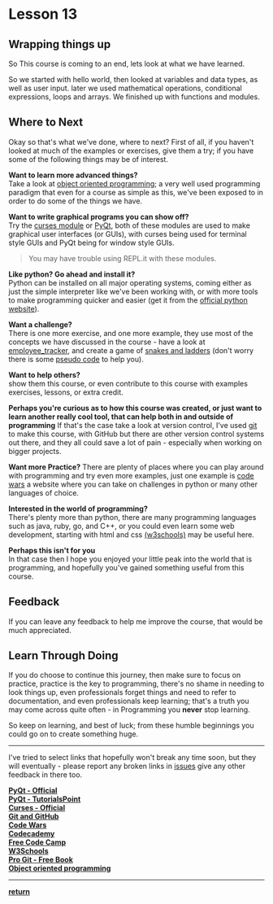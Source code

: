 # Lesson 13

## Wrapping things up

So This course is coming to an end, lets look at what we have learned.

So we started with hello world, then looked at variables and data types, as
well as user input.
later we used mathematical operations, conditional expressions, loops and
arrays.
We finished up with functions and modules.

## Where to Next

Okay so that's what we've done, where to next?
First of all, if you haven't looked at much of the examples or exercises, give
them a try; if you have some of the following things may be of interest.

**Want to learn more advanced things?**  
Take a look at
[object oriented programming](https://www.tutorialspoint.com/python/python_classes_objects.htm);
a very well used programming paradigm that even for a course as simple as this,
we've been exposed to in order to do some of the things we have.

**Want to write graphical programs you can show off?**  
Try the [curses module](https://docs.python.org/3/howto/curses.html)
or [PyQt](https://wiki.python.org/moin/PyQt),
both of these modules are used to
make graphical user interfaces (or GUIs), with curses being used
for terminal style GUIs and PyQt being for window style GUIs.

> You may have trouble using REPL.it with these modules.

**Like python? Go ahead and install it?**  
Python can be installed on all major operating systems, coming
either as just the simple interpreter like we've been working with,
or with more tools to make programming quicker and easier (get it from the
[official python website](https://www.python.org/downloads/)).

**Want a challenge?**  
There is one more exercise, and one more example, they use
most of the concepts we have discussed in the course - have a look at
[employee_tracker](../examples/employee_tracker.py),
and create a game of
[snakes and ladders](../project/exercise/snakes_and_ladders.py) (don't worry
there is some [pseudo code](../project/pseudo_code/Snakes_pseudo_code.md)
to help you).

**Want to help others?**  
show them this course, or even contribute to this course
with examples exercises, lessons, or extra credit.

**Perhaps you're curious as to how this course was created, or just want to
learn another really cool tool, that can help both in and outside of
programming**
If that's the case take a look at version control, I've used
[git](https://try.github.io/levels/1/challenges/1)
to make this course, with GitHub but there are other version control
systems out there, and they all could save a lot of pain -
especially when working on bigger projects.

**Want more Practice?**
There are plenty of places where you can play around with programming and try
even more examples, just one example is [code wars](https://www.codewars.com/)
a website where you can take on challenges in python or many other languages
of choice.

**Interested in the world of programming?**  
There's plenty more than python,
there are many programming languages such as java, ruby, go, and C++, or
you could even learn some web development, starting with html and css
[(w3schools)](https://www.w3schools.com/) may be useful here.

**Perhaps this isn't for you**  
In that case then I hope you enjoyed your little
peak into the world that is programming, and hopefully you've gained something
useful from this course.

## Feedback
If you can leave any feedback to help me improve the course, that
would be much appreciated.

## Learn Through Doing
If you do choose to continue this journey, then make sure to focus on practice,
practice is the key to programming, there's no shame in needing to look things
up, even professionals forget things and need to refer to documentation, and
even professionals keep learning; that's a truth you may come across quite
often - in Programming you **never** stop learning.

So keep on learning, and best of luck; from these humble beginnings you could go
on to create something huge.

---
I've tried to select links that hopefully won't break any time soon, but they
will eventually - please report any broken links in
[issues](https://github.com/cowlingj/an-introduction-to-programming-with-python/issues)
give any other feedback in there too.  

**[PyQt - Official](https://wiki.python.org/moin/PyQt)**  
**[PyQt - TutorialsPoint](https://www.tutorialspoint.com/pyqt/)**  
**[Curses - Official](https://docs.python.org/3/howto/curses.html)**  
**[Git and GitHub](https://try.github.io/levels/1/challenges/1)**  
**[Code Wars](https://www.codewars.com/)**  
**[Codecademy](https://www.codecademy.com/)**  
**[Free Code Camp](https://www.freecodecamp.com)**  
**[W3Schools](https://www.w3schools.com/)**  
**[Pro Git - Free Book](https://git-scm.com/book/en/v2)**  
**[Object oriented programming](https://www.tutorialspoint.com/python/python_classes_objects.htm)**  

---
**[return](https://github.com/cowlingj/an-introduction-to-programming-with-python/)**

